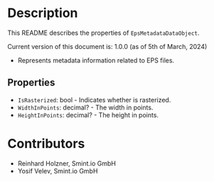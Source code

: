 Description
===========
This README describes the properties of `EpsMetadataDataObject`.

Current version of this document is: 1.0.0 (as of 5th of March, 2024)

- Represents metadata information related to EPS files.

## Properties
- `IsRasterized`: bool - Indicates whether is rasterized.
- `WidthInPoints`: decimal? - The width in points.
- `HeightInPoints`: decimal? - The height in points.

Contributors
============

- Reinhard Holzner, Smint.io GmbH
- Yosif Velev, Smint.io GmbH